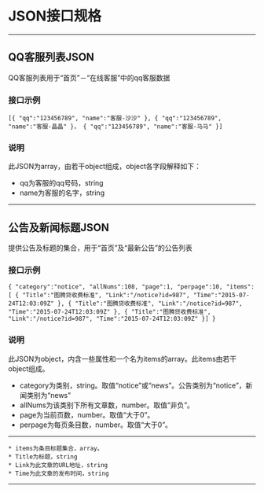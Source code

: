 # JSON接口规格
------
## QQ客服列表JSON
QQ客服列表用于“首页”－“在线客服”中的qq客服数据
### 接口示例
`[{
	"qq":"123456789",
	"name":"客服-沙沙"
},
{
	"qq":"123456789",
	"name":"客服-晶晶"
}，
{
	"qq":"123456789",
	"name":"客服-马马"
}]`
### 说明
此JSON为array，由若干object组成，object各字段解释如下：

* qq为客服的qq号码，string
* name为客服的名字，string

***

## 公告及新闻标题JSON
提供公告及标题的集合，用于“首页”及“最新公告”的公告列表
### 接口示例
`{
 	"category":"notice",
 	"allNums":108,
	"page":1,
	"perpage":10,
	"items":[
	{
		"Title":"图腾贷收费标准",
		"Link":"/notice?id=987",
		"Time":"2015-07-24T12:03:09Z"
	},
	{
		"Title":"图腾贷收费标准",
		"Link":"/notice?id=987",
		"Time":"2015-07-24T12:03:09Z"
	},
	{
		"Title":"图腾贷收费标准",
		"Link":"/notice?id=987",
		"Time":"2015-07-24T12:03:09Z"
	}]
 }`
### 说明
此JSON为object，内含一些属性和一个名为items的array。此items由若干object组成。
* category为类别，string。取值“notice”或“news”。公告类别为“notice”，新闻类别为“news”
* allNums为该类别下所有文章数，number。取值“非负”。
* page为当前页数，number。取值“大于0”。
* perpage为每页条目数，number。取值“大于0”。

___

	* items为条目标题集合，array。
	* Title为标题，string
	* Link为此文章的URL地址，string
	* Time为此文章的发布时间，string

***
